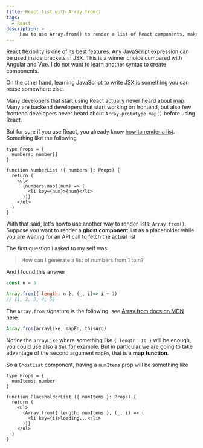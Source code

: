 ```yaml
---
title: React list with Array.from()
tags:
  - React
description: >
     How to use Array.from() to render a list of React components, makes me think about how good is React software design.
---
```


React flexibility is one of its best features.
Any JavaScript expression can be used inside brackets in JSX.
This is a winner choice compared with Angular and Vue. I do not want to learn
another syntax to create components.

On the other hand, learning JavaScript to write JSX is something you can reuse somewhere else.

Many developers that start using React actually never heard about [map](https://developer.mozilla.org/en-US/docs/Web/JavaScript/Reference/Global_Objects/Array/map).
Many are backend developers that start working on frontend, but also few
frontend developers never heard about `Array.prototype.map()` before using React.

But for sure if you use React, you already know [how to render a list](https://reactjs.org/docs/lists-and-keys.html). Something like the following

```tsx
type Props = {
  numbers: number[]
}

function NumberList ({ numbers }: Props) {
  return (
    <ul>
      {numbers.map((num) => (
        <li key={num}>{num}</li>
      ))}
    </ul>
  )
}
```

With that said, let's howto use another way to render lists: `Array.from()`.
Suppose you want to render a **ghost component** list as a placeholder while
you are waiting for an API call to fetch the actual list

The first question I asked to my self was:

> How can I generate a list of numbers from 1 to n?

And I found this answer

```js
const n = 5

Array.from({ length: n }, (_, i)=> i + 1)
// [1, 2, 3, 4, 5]
```

The `Array.from` signature is the following, see [Array.from docs on MDN here](https://developer.mozilla.org/en-US/docs/Web/JavaScript/Reference/Global_Objects/Array/from).

```js
Array.from(arrayLike, mapFn, thisArg)
```

Notice the `arrayLike` where something like `{ length: 10 }` will be enough,
you could use also a `Set` for example. But in particular we are going to take
advantage of the second argument `mapFn`, that is a **map function**.

So a `GhostList` component, having a `numItems` prop will be something like

```tsx
type Props = {
  numItems: number
}

function PlaceholderList ({ numItems }: Props) {
  return (
    <ul>
      {Array.from({ length: numItems }, (_, i) => (
        <li key={i}>loading...</li>
      ))}
    </ul>
  )
}
```


